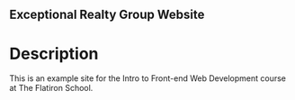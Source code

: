 Exceptional Realty Group Website
---

# Description

This is an example site for the Intro to Front-end Web Development course at The Flatiron School.
